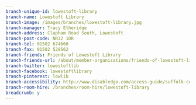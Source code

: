 ```yaml
---
branch-unique-id: lowestoft-library
branch-name: Lowestoft Library
branch-image: /images/branches/lowestoft-library.jpg
branch-manager: Tracy Etheridge
branch-address: Clapham Road South, Lowestoft
branch-post-code: NR32 1DR
branch-tel: 01502 674660
branch-fax: 01502 528562
branch-friends: Friends of Lowestoft Library
branch-friends-url: /about/member-organisations/friends-of-lowestoft-library
branch-twitter: lowestoftlib
branch-facebook: lowestoftlibrary
branch-pinterest: lowlib
branch-accessibility: http://www.disabledgo.com/access-guide/suffolk-county-council/lowestoft-library-2
branch-room-hire: /branches/room-hire/lowestoft-library
breadcrumb: y
---
```

